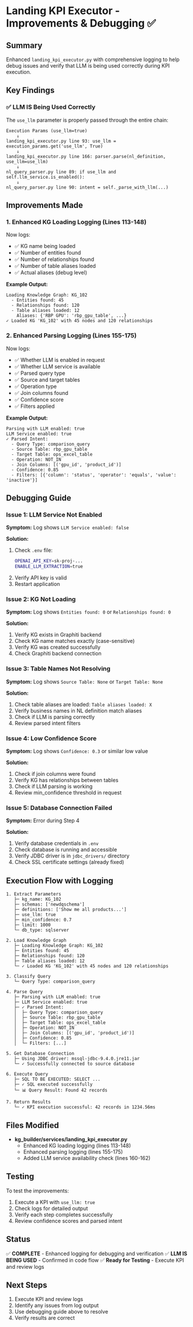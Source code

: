 # Landing KPI Executor - Improvements & Debugging ✅

## Summary

Enhanced `landing_kpi_executor.py` with comprehensive logging to help debug issues and verify that LLM is being used correctly during KPI execution.

## Key Findings

### ✅ LLM IS Being Used Correctly

The `use_llm` parameter is properly passed through the entire chain:

```
Execution Params (use_llm=true)
    ↓
landing_kpi_executor.py line 93: use_llm = execution_params.get('use_llm', True)
    ↓
landing_kpi_executor.py line 166: parser.parse(nl_definition, use_llm=use_llm)
    ↓
nl_query_parser.py line 89: if use_llm and self.llm_service.is_enabled():
    ↓
nl_query_parser.py line 90: intent = self._parse_with_llm(...)
```

## Improvements Made

### 1. **Enhanced KG Loading Logging** (Lines 113-148)

Now logs:
- ✅ KG name being loaded
- ✅ Number of entities found
- ✅ Number of relationships found
- ✅ Number of table aliases loaded
- ✅ Actual aliases (debug level)

**Example Output:**
```
Loading Knowledge Graph: KG_102
  - Entities found: 45
  - Relationships found: 120
  - Table aliases loaded: 12
    Aliases: {'RBP GPU': 'rbp_gpu_table', ...}
✓ Loaded KG 'KG_102' with 45 nodes and 120 relationships
```

### 2. **Enhanced Parsing Logging** (Lines 155-175)

Now logs:
- ✅ Whether LLM is enabled in request
- ✅ Whether LLM service is available
- ✅ Parsed query type
- ✅ Source and target tables
- ✅ Operation type
- ✅ Join columns found
- ✅ Confidence score
- ✅ Filters applied

**Example Output:**
```
Parsing with LLM enabled: true
LLM Service enabled: true
✓ Parsed Intent:
  - Query Type: comparison_query
  - Source Table: rbp_gpu_table
  - Target Table: ops_excel_table
  - Operation: NOT_IN
  - Join Columns: [('gpu_id', 'product_id')]
  - Confidence: 0.85
  - Filters: [{'column': 'status', 'operator': 'equals', 'value': 'inactive'}]
```

## Debugging Guide

### Issue 1: LLM Service Not Enabled

**Symptom:** Log shows `LLM Service enabled: false`

**Solution:**
1. Check `.env` file:
   ```bash
   OPENAI_API_KEY=sk-proj-...
   ENABLE_LLM_EXTRACTION=true
   ```
2. Verify API key is valid
3. Restart application

### Issue 2: KG Not Loading

**Symptom:** Log shows `Entities found: 0` or `Relationships found: 0`

**Solution:**
1. Verify KG exists in Graphiti backend
2. Check KG name matches exactly (case-sensitive)
3. Verify KG was created successfully
4. Check Graphiti backend connection

### Issue 3: Table Names Not Resolving

**Symptom:** Log shows `Source Table: None` or `Target Table: None`

**Solution:**
1. Check table aliases are loaded: `Table aliases loaded: X`
2. Verify business names in NL definition match aliases
3. Check if LLM is parsing correctly
4. Review parsed intent filters

### Issue 4: Low Confidence Score

**Symptom:** Log shows `Confidence: 0.3` or similar low value

**Solution:**
1. Check if join columns were found
2. Verify KG has relationships between tables
3. Check if LLM parsing is working
4. Review min_confidence threshold in request

### Issue 5: Database Connection Failed

**Symptom:** Error during Step 4

**Solution:**
1. Verify database credentials in `.env`
2. Check database is running and accessible
3. Verify JDBC driver is in `jdbc_drivers/` directory
4. Check SSL certificate settings (already fixed)

## Execution Flow with Logging

```
1. Extract Parameters
   ├─ kg_name: KG_102
   ├─ schemas: ['newdqschema']
   ├─ definitions: ['Show me all products...']
   ├─ use_llm: true
   ├─ min_confidence: 0.7
   ├─ limit: 1000
   └─ db_type: sqlserver

2. Load Knowledge Graph
   ├─ Loading Knowledge Graph: KG_102
   ├─ Entities found: 45
   ├─ Relationships found: 120
   ├─ Table aliases loaded: 12
   └─ ✓ Loaded KG 'KG_102' with 45 nodes and 120 relationships

3. Classify Query
   └─ Query Type: comparison_query

4. Parse Query
   ├─ Parsing with LLM enabled: true
   ├─ LLM Service enabled: true
   ├─ ✓ Parsed Intent:
   │  ├─ Query Type: comparison_query
   │  ├─ Source Table: rbp_gpu_table
   │  ├─ Target Table: ops_excel_table
   │  ├─ Operation: NOT_IN
   │  ├─ Join Columns: [('gpu_id', 'product_id')]
   │  ├─ Confidence: 0.85
   │  └─ Filters: [...]

5. Get Database Connection
   ├─ Using JDBC driver: mssql-jdbc-9.4.0.jre11.jar
   └─ ✓ Successfully connected to source database

6. Execute Query
   ├─ SQL TO BE EXECUTED: SELECT ...
   ├─ ✓ SQL executed successfully
   └─ 📊 Query Result: Found 42 records

7. Return Results
   └─ ✓ KPI execution successful: 42 records in 1234.56ms
```

## Files Modified

- **kg_builder/services/landing_kpi_executor.py**
  - Enhanced KG loading logging (lines 113-148)
  - Enhanced parsing logging (lines 155-175)
  - Added LLM service availability check (lines 160-162)

## Testing

To test the improvements:

1. Execute a KPI with `use_llm: true`
2. Check logs for detailed output
3. Verify each step completes successfully
4. Review confidence scores and parsed intent

## Status

✅ **COMPLETE** - Enhanced logging for debugging and verification
✅ **LLM IS BEING USED** - Confirmed in code flow
✅ **Ready for Testing** - Execute KPI and review logs

## Next Steps

1. Execute KPI and review logs
2. Identify any issues from log output
3. Use debugging guide above to resolve
4. Verify results are correct

